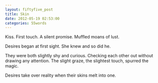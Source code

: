 ```yaml
---
layout: fiftyfive_post
title: Skin
date: 2012-05-19 02:53:00
categories: 55words
---
```


Kiss. First touch. A silent promise. Muffled moans of lust.

Desires began at first sight. She knew and so did he.

They were both slightly shy and curious. Checking each other out without drawing any attention. The slight graze, the slightest touch, spurred the magic.

Desires take over reality when their skins melt into one.
